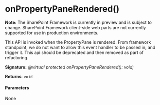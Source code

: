# onPropertyPaneRendered()
**Note:** The SharePoint Framework is currently in preview and is subject to change. SharePoint Framework client-side web parts are not currently supported for use in production environments.



This API is invoked when the PropertyPane is rendered. From framework standpoint, we do not want to allow this event handler to be passed in, and trigger it. This api should be deprecated and then removed as part of refactoring.

**Signature:** _@virtual protected onPropertyPaneRendered(): void;_

**Returns**: `void`





#### Parameters
None


